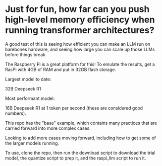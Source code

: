 # Just for fun, how far can you push high-level memory efficiency when running transformer architectures? 

A good test of this is seeing how efficient you can make an LLM run on barebones hardware, and seeing how large you can scale up those LLMs before things break. 

The Raspberry Pi is a great platform for this! To emulate the results, get a RasPi with 4GB of RAM and put in 32GB flash storage. 


Largest model to date: 

32B Deepseek R1 

Most performant model: 

16B Deepseek R1 at 1 token per second (these are considered good numbers). 

This repo has the "base" example, which contains many practices that are carried forward into more complex cases. 

Looking to add more cases moving forward, including how to get some of the larger models running. 

To use, clone the repo, then run the download script to download the trial model, the quantize script to prep it, and the raspi_llm script to run it.
